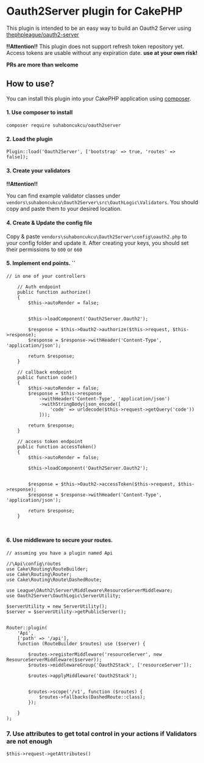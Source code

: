 # Oauth2Server plugin for CakePHP

This plugin is intended to be an easy way to build an Oauth2 Server using [thephpleague/oauth2-server](http://oauth2.thephpleague.com/)

**!!Attention!!**
This plugin does not support refresh token repository yet. Access tokens are usable without any
expiration date. **use at your own risk!**

**PRs are more than welcome**

## How to use?

You can install this plugin into your CakePHP application using [composer](http://getcomposer.org).

#### 1. Use composer to install 

```
composer require suhaboncukcu/oauth2server
```

#### 2. Load the plugin

```
Plugin::load('Oauth2Server', ['bootstrap' => true, 'routes' => false]);
```

#### 3. Create your validators

**!!Attention!!** 

You can find example validator classes under `vendors\suhaboncukcu\Oauth2Server\src\OauthLogic\Validators`. 
You should copy and paste them to your desired location.

#### 4. Create & Update the config file

Copy & paste `vendors\suhaboncukcu\Oauth2Server\config\oauth2.php` to your config folder and update it. 
After creating your keys, you should set their permissions to `600` or `660`

#### 5. Implement end points. ``

```
// in one of your controllers

    // Auth endpoint 
    public function authorize()
    {
        $this->autoRender = false;


        $this->loadComponent('Oauth2Server.Oauth2');

        $response = $this->Oauth2->authorize($this->request, $this->response);
        $response = $response->withHeader('Content-Type', 'application/json');

        return $response;
    }
    
    // callback endpoint
    public function code()
    {
        $this->autoRender = false;
        $response = $this->response
            ->withHeader('Content-Type', 'application/json')
            ->withStringBody(json_encode([
                'code' => urldecode($this->request->getQuery('code'))
            ]));

        return $response;
    }
    
    // access token endpoint
    public function accessToken()
    {
        $this->autoRender = false;

        $this->loadComponent('Oauth2Server.Oauth2');


        $response = $this->Oauth2->accessToken($this->request, $this->response);
        $response = $response->withHeader('Content-Type', 'application/json');

        return $response;
    }
    
    
``` 

#### 6. Use middleware to secure your routes. 

```
// assuming you have a plugin named Api 

//\Api\config\routes
use Cake\Routing\RouteBuilder;
use Cake\Routing\Router;
use Cake\Routing\Route\DashedRoute;

use League\OAuth2\Server\Middleware\ResourceServerMiddleware;
use Oauth2Server\OauthLogic\ServerUtility;

$serverUtility = new ServerUtility();
$server = $serverUtility->getPublicServer();


Router::plugin(
    'Api',
    ['path' => '/api'],
    function (RouteBuilder $routes) use ($server) {

        $routes->registerMiddleware('resourceServer', new ResourceServerMiddleware($server));
        $routes->middlewareGroup('Oauth2Stack', ['resourceServer']);

        $routes->applyMiddleware('Oauth2Stack');


        $routes->scope('/v1', function ($routes) {
            $routes->fallbacks(DashedRoute::class);
        });

    }
);

```

### 7. Use attributes to get total control in your actions if Validators are not enough
`$this->request->getAttributes()`





